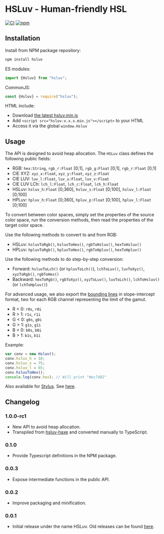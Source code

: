 # HSLuv - Human-friendly HSL

[![CI](https://github.com/hsluv/hsluv-javascript/actions/workflows/nodeci.yml/badge.svg)](https://github.com/hsluv/hsluv-javascript/actions/workflows/node.js.yml)
[![npm](https://img.shields.io/npm/v/hsluv)](https://www.npmjs.com/package/hsluv)

## Installation

Install from NPM package repository:

```bash
npm install hsluv
```

ES modules:

```javascript
import {Hsluv} from "hsluv";
```

CommonJS:

```javascript
const {Hsluv} = require("hsluv");
```

HTML include:

- Download [the latest hsluv.min.js](https://github.com/hsluv/hsluv-javascript/releases)
- Add `<script src="hsluv-x.x.x.min.js"></script>` to your HTML
- Access it via the global `window.Hsluv`

## Usage

The API is designed to avoid heap allocation. The `HSLuv` class defines the following public fields:

- RGB: `hex:String`, `rgb_r:Float` [0;1], `rgb_g:Float` [0;1], `rgb_r:Float` [0;1]
- CIE XYZ: `xyz_x:Float`, `xyz_y:Float`, `xyz_z:Float`
- CIE LUV: `luv_l:Float`, `luv_u:Float`, `luv_v:Float`
- CIE LUV LCh: `lch_l:Float`, `lch_c:Float`, `lch_h:Float`
- HSLuv: `hsluv_h:Float` [0;360], `hsluv_s:Float` [0;100], `hsluv_l:Float` [0;100]
- HPLuv: `hpluv_h:Float` [0;360], `hpluv_p:Float` [0;100], `hpluv_l:Float` [0;100]

To convert between color spaces, simply set the properties of the source color space, run the
conversion methods, then read the properties of the target color space.

Use the following methods to convert to and from RGB:

- HSLuv: `hsluvToRgb()`, `hsluvToHex()`, `rgbToHsluv()`, `hexToHsluv()`
- HPLuv: `hpluvToRgb()`, `hpluvToHex()`, `rgbToHpluv()`, `hexToHpluv()`

Use the following methods to do step-by-step conversion:

- Forward: `hsluvToLch()` (or `hpluvToLch()`), `lchToLuv()`, `luvToXyz()`, `xyzToRgb()`, `rgbToHex()`
- Backward: `hexToRgb()`, `rgbToXyz()`, `xyzToLuv()`, `luvToLch()`, `lchToHsluv()` (or `lchToHpluv()`)

For advanced usage, we also export the [bounding lines](https://www.hsluv.org/math/) in slope-intercept
format, two for each RGB channel representing the limit of the gamut.

- R < 0: `r0s`, `r0i`
- R > 1: `r1s`, `r1i`
- G < 0: `g0s`, `g0i`
- G > 1: `g1s`, `g1i`
- B < 0: `b0s`, `b0i`
- B > 1: `b1s`, `b1i`

Example:

```javascript
var conv = new Hsluv();
conv.hsluv_h = 10;
conv.hsluv_s = 75;
conv.hsluv_l = 65;
conv.hsluvToHex();
console.log(conv.hex); // Will print "#ec7d82"
```

Also available for [Stylus](http://stylus-lang.com/). See [here](https://github.com/hsluv/hsluv-stylus).

## Changelog

### 1.0.0-rc1

- New API to avoid heap allocation.
- Transpiled from [hsluv-haxe](https://github.com/hsluv/hsluv-haxe) and converted manually to TypeScript.

### 0.1.0

- Provide Typescript definitions in the NPM package.

### 0.0.3

- Expose intermediate functions in the public API.

### 0.0.2

- Improve packaging and minification.

### 0.0.1

- Initial release under the name HSLuv. Old releases can be found [here](https://www.npmjs.com/package/husl).
